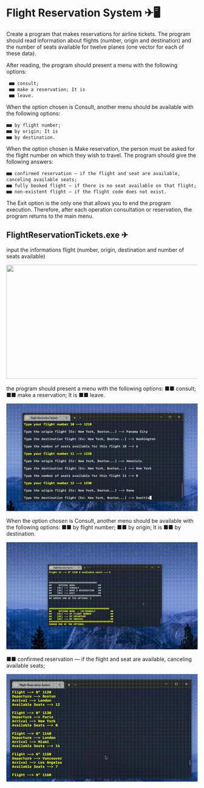 # Flight Reservation System ✈🖥
Create a program that makes reservations for airline tickets. The program should read
information about flights (number, origin and destination) and the number of seats available for twelve
planes (one vector for each of these data). 

After reading, the program should present a menu with the following options:
     
     ■■ consult;
     ■■ make a reservation; It is
     ■■ leave.
     
 When the option chosen is Consult, another menu should be available with the following
 options:
 
    ■■ by flight number;
    ■■ by origin; It is
    ■■ by destination.

    
 When the option chosen is Make reservation, the person must be asked for the flight number on which they wish to travel. The program should give the following 
answers:

    ■■ confirmed reservation — if the flight and seat are available, canceling available seats;
    ■■ fully booked flight — if there is no seat available on that flight;
    ■■ non-existent flight — if the flight code does not exist.

The Exit option is the only one that allows you to end the program execution. Therefore, after each operation
consultation or reservation, the program returns to the main menu.


## FlightReservationTickets.exe ✈


input the informations flight (number, origin, destination and number of seats available)

<img src="/images/gif01.gif" height="300" width="600">

the program should present a menu with the following options:
■■ consult;
■■ make a reservation; It is
■■ leave.

<img src="/images/gif02.gif">


When the option chosen is Consult, another menu should be available with the following
options:
    ■■ by flight number;
    ■■ by origin; It is
    ■■ by destination.

<img src="/images/gif03.gif">

 ■■ confirmed reservation — if the flight and seat are available, canceling available seats;

 <img src="/images/gif04.gif">



